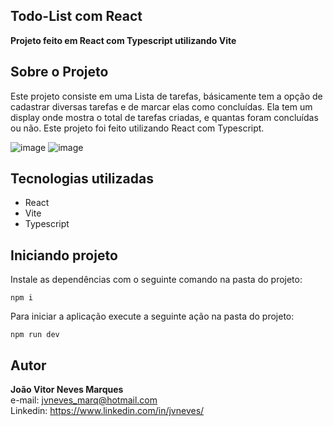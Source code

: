## Todo-List com React

**Projeto feito em React com Typescript utilizando Vite**

## Sobre o Projeto
Este projeto consiste em uma Lista de tarefas, básicamente tem a opção de cadastrar diversas tarefas e de marcar elas como concluídas. Ela tem um display onde mostra o total de tarefas criadas, e quantas foram concluídas ou não. Este projeto foi feito utilizando React com Typescript.

![image](https://github.com/Neeeveess/todo-list/assets/101875051/702cf8c5-8d55-44af-801a-0676648bf2f5)
![image](https://github.com/Neeeveess/todo-list/assets/101875051/a5c39839-dc5c-4b15-a743-4e4d5e3994bb)


## Tecnologias utilizadas

 - React
 - Vite
 - Typescript


## Iniciando projeto
Instale as dependências com o seguinte comando na pasta do projeto:

    npm i

Para iniciar a aplicação execute a seguinte ação na pasta do projeto:

    npm run dev

## Autor

**João Vitor Neves Marques** <br>
e-mail: jvneves_marq@hotmail.com <br>
Linkedin: https://www.linkedin.com/in/jvneves/
